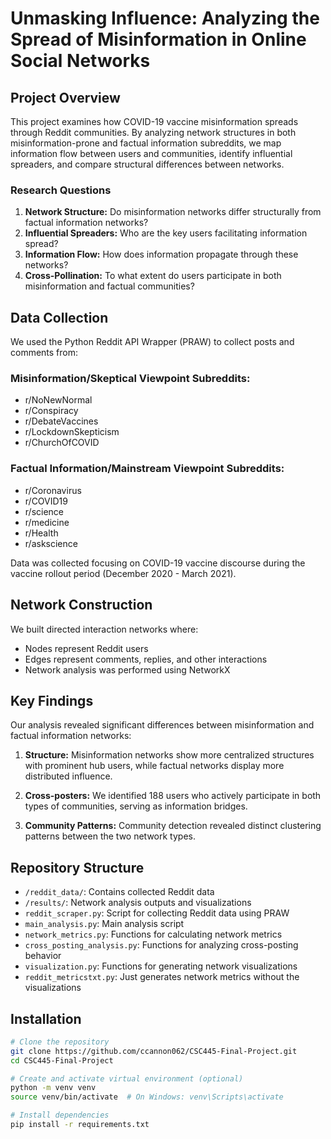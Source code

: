 # Unmasking Influence: Analyzing the Spread of Misinformation in Online Social Networks

## Project Overview

This project examines how COVID-19 vaccine misinformation spreads through Reddit communities. By analyzing network structures in both misinformation-prone and factual information subreddits, we map information flow between users and communities, identify influential spreaders, and compare structural differences between networks.

### Research Questions

1. **Network Structure:** Do misinformation networks differ structurally from factual information networks?
2. **Influential Spreaders:** Who are the key users facilitating information spread?
3. **Information Flow:** How does information propagate through these networks?
4. **Cross-Pollination:** To what extent do users participate in both misinformation and factual communities?

## Data Collection

We used the Python Reddit API Wrapper (PRAW) to collect posts and comments from:

### Misinformation/Skeptical Viewpoint Subreddits:
- r/NoNewNormal
- r/Conspiracy
- r/DebateVaccines
- r/LockdownSkepticism
- r/ChurchOfCOVID

### Factual Information/Mainstream Viewpoint Subreddits:
- r/Coronavirus
- r/COVID19
- r/science
- r/medicine
- r/Health
- r/askscience

Data was collected focusing on COVID-19 vaccine discourse during the vaccine rollout period (December 2020 - March 2021).

## Network Construction

We built directed interaction networks where:
- Nodes represent Reddit users
- Edges represent comments, replies, and other interactions
- Network analysis was performed using NetworkX

## Key Findings

Our analysis revealed significant differences between misinformation and factual information networks:

1. **Structure:** Misinformation networks show more centralized structures with prominent hub users, while factual networks display more distributed influence.

2. **Cross-posters:** We identified 188 users who actively participate in both types of communities, serving as information bridges.

3. **Community Patterns:** Community detection revealed distinct clustering patterns between the two network types.

## Repository Structure

- `/reddit_data/`: Contains collected Reddit data
- `/results/`: Network analysis outputs and visualizations
- `reddit_scraper.py`: Script for collecting Reddit data using PRAW
- `main_analysis.py`: Main analysis script
- `network_metrics.py`: Functions for calculating network metrics
- `cross_posting_analysis.py`: Functions for analyzing cross-posting behavior
- `visualization.py`: Functions for generating network visualizations
- `reddit_metricstxt.py`: Just generates network metrics without the visualizations

## Installation

```bash
# Clone the repository
git clone https://github.com/ccannon062/CSC445-Final-Project.git
cd CSC445-Final-Project

# Create and activate virtual environment (optional)
python -m venv venv
source venv/bin/activate  # On Windows: venv\Scripts\activate

# Install dependencies
pip install -r requirements.txt
